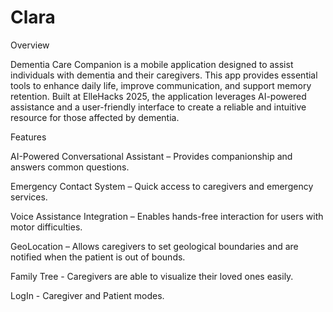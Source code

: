 # Clara

Overview

Dementia Care Companion is a mobile application designed to assist individuals with dementia and their caregivers. This app provides essential tools to enhance daily life, improve communication, and support memory retention. Built at ElleHacks 2025, the application leverages AI-powered assistance and a user-friendly interface to create a reliable and intuitive resource for those affected by dementia.

Features

AI-Powered Conversational Assistant – Provides companionship and answers common questions.

Emergency Contact System – Quick access to caregivers and emergency services.

Voice Assistance Integration – Enables hands-free interaction for users with motor difficulties.

GeoLocation – Allows caregivers to set geological boundaries and are notified when the patient is out of bounds.

Family Tree - Caregivers are able to visualize their loved ones easily.

LogIn - Caregiver and Patient modes.
